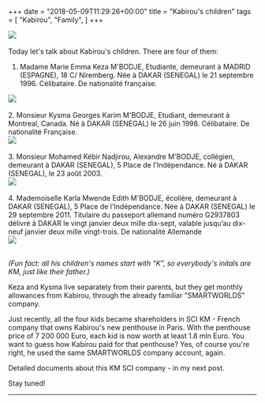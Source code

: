+++
date = "2018-05-09T11:29:26+00:00"
title = "Kabirou's children"
tags = [
    "Kabirou",
    "Family",
]
+++

<div class="container" style="width:auto">
  <a target="blank" href="https://res.cloudinary.com/vincentstradic/image/upload/v1525781321/family/Keza_pic.jpg">
    <img src="https://res.cloudinary.com/vincentstradic/image/upload/v1525781321/family/Keza_pic.jpg" style="max-width:100%">
  </a>
</div>
<br>
Today let's talk about Kabirou's children. There are four of them:

<!--more-->


1. Madame Marie Emma Keza M'BODJE, Etudiante, demeurant à MADRID (ESPAGNE), 18 C/ Niremberg.
Née à DAKAR (SENEGAL) le 21 septembre 1996.
Célibataire.
De nationalité française.
<div class="container" style="width:auto">
  <a target="blank" href="https://res.cloudinary.com/vincentstradic/image/upload/v1525782301/family/Keza.jpg">
    <img src="https://res.cloudinary.com/vincentstradic/image/upload/v1525782301/family/Keza.jpg" style="max-width:100%">
  </a>
</div>
<br>
2. Monsieur Kysma Georges Karim M'BODJE, Etudiant, demeurant à Montreal, Canada.
Né à DAKAR (SENEGAL) le 26 juin 1998.
Célibataire.
De nationalité Française.
<div class="container" style="width:auto">
  <a target="blank" href="https://res.cloudinary.com/vincentstradic/image/upload/v1525782302/family/Kysma.jpg">
    <img src="https://res.cloudinary.com/vincentstradic/image/upload/v1525782302/family/Kysma.jpg" style="max-width:100%">
  </a>
</div>
<br>
3. Monsieur Mohamed Kébir Nadjirou, Alexandre M'BODJE, collégien, demeurant à DAKAR (SENEGAL), 5 Place de l'Indépendance.
Né à DAKAR (SENEGAL), le 23 août 2003.
<div class="container" style="width:auto">
  <a target="blank" href="https://res.cloudinary.com/vincentstradic/image/upload/v1525782300/family/Kebir.jpg">
    <img src="https://res.cloudinary.com/vincentstradic/image/upload/v1525782300/family/Kebir.jpg" style="max-width:100%">
  </a>
</div>
<br>
4. Mademoiselle Karla Mwende Edith M'BODJE, écolière, demeurant à DAKAR (SENEGAL), 5 Place de l'Indépendance.
Née à DAKAR (SENEGAL) le 29 septembre 2011. Titulaire du passeport allemand numéro G2937803 délivré à DAKAR le vingt janvier deux mille
dix-sept, valable jusqu’au dix-neuf janvier deux mille vingt-trois.
De nationalité Allemande
<div class="container" style="width:auto">
  <a target="blank" href="https://res.cloudinary.com/vincentstradic/image/upload/v1525782300/family/Karla.jpg">
    <img src="https://res.cloudinary.com/vincentstradic/image/upload/v1525782300/family/Karla.jpg" style="max-width:100%">
  </a>
</div>
<br>

_(Fun fact: all his children's names start with "K", so everybody's initals are KM, just like their father.)_

Keza and Kysma live separately from their parents, but they get monthly allowances from Kabirou, through the already familiar "SMARTWORLDS" company.

Just recently, all the four kids became shareholders in SCI KM - French company that owns Kabirou's new penthouse in Paris. With the penthouse price of 7 200 000 Euro, each kid is now worth at least 1.8 mln Euro.
You want to guess how Kabirou paid for that penthouse? Yes, of course you're right, he used the same SMARTWORLDS company account, again.

Detailed documents about this KM SCI company - in my next post.

Stay tuned!

<hr>
